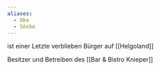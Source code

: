 ```yaml
---
aliases:
  - Oke
  - Sönke
---
```

ist einer Letzte verblieben Bürger auf [[Helgoland]]

Besitzer und Betreiben des [[Bar & Bistro Knieper]]